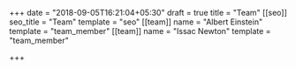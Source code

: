 +++
date = "2018-09-05T16:21:04+05:30"
draft = true
title = "Team"
[[seo]]
seo_title = "Team"
template = "seo"
[[team]]
name = "Albert Einstein"
template = "team_member"
[[team]]
name = "Issac Newton"
template = "team_member"

+++

